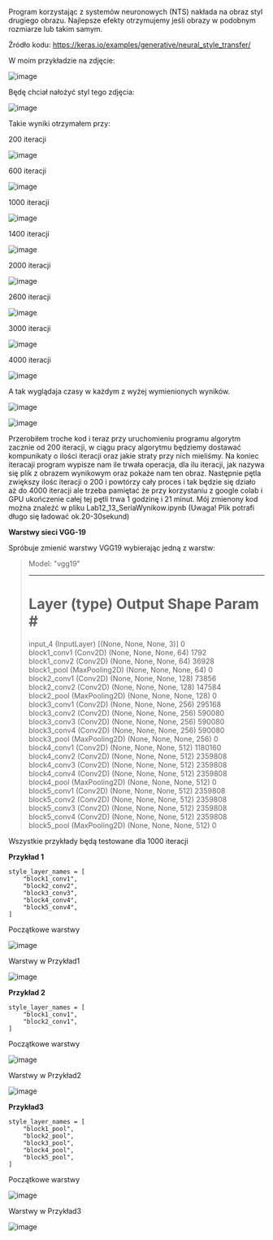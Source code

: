 Program korzystając z systemów neuronowych (NTS) nakłada na obraz styl drugiego obrazu. Najlepsze efekty otrzymujemy jeśli obrazy w podobnym rozmiarze lub takim samym.

Źródło kodu: https://keras.io/examples/generative/neural_style_transfer/

W moim przykładzie na zdjęcie: 

![image](https://user-images.githubusercontent.com/80325475/150857031-959cf7ca-2820-44d5-8088-2cac17a44f70.png)

Będę chciał nałożyć styl tego zdjęcia: 

![image](https://user-images.githubusercontent.com/80325475/150857070-23d2ae7b-6c76-49e3-9003-88f2691b4344.png)

Takie wyniki otrzymałem przy:

200 iteracji

![image](https://user-images.githubusercontent.com/80325475/150857226-2be64814-493b-492c-8652-9eb3b58d8039.png)

600 iteracji

![image](https://user-images.githubusercontent.com/80325475/150857261-ce40dc1d-56ff-4cf4-ba4b-a8abcd8ad678.png)


1000 iteracji

![image](https://user-images.githubusercontent.com/80325475/150857328-7d8aa91c-f8fc-413c-9c60-ecf3665a3e11.png)

1400 iteracji

![image](https://user-images.githubusercontent.com/80325475/150857353-798cebca-782d-4219-92e3-1372d5de7f4b.png)

2000 iteracji

![image](https://user-images.githubusercontent.com/80325475/150857376-63bbffe2-321d-4521-9301-28aa3bc73622.png)

2600 iteracji

![image](https://user-images.githubusercontent.com/80325475/150857418-8b679e40-a67b-43b7-bac4-99140706e84b.png)

3000 iteracji

![image](https://user-images.githubusercontent.com/80325475/150857459-a69a4c9f-4fd2-4462-8921-644aad283673.png)

4000 iteracji

![image](https://user-images.githubusercontent.com/80325475/150857532-2ad97979-cdd6-4e84-83ee-3f7577fd7c2e.png)

A tak wyglądaja czasy w każdym z wyżej wymienionych wyników.

![image](https://user-images.githubusercontent.com/80325475/150858117-0b81ef63-e05a-4fa0-a489-5fe488e6b928.png)

![image](https://user-images.githubusercontent.com/80325475/150858773-9c143734-d2b5-4c6d-955c-50253a5444c5.png)

Przerobiłem troche kod i teraz przy uruchomieniu programu algorytm zacznie od 200 iteracji, w ciągu pracy algorytmu będziemy dostawać kompunikaty o ilości iteracji oraz jakie straty przy nich mieliśmy. Na koniec iteracaji program wypisze nam ile trwała operacja, dla ilu iteracji, jak nazywa się plik z obrazem wynikowym oraz pokaże nam ten obraz. Następnie pętla zwiększy ilośc iteracji o 200 i powtórzy cały proces i tak będzie się działo aż do 4000 iteracji ale trzeba pamiętać że przy korzystaniu z google colab i GPU ukończenie całej tej pętli trwa 1 godzinę i 21 minut. Mój zmienony kod można znaleźć w pliku Lab12_13_SeriaWynikow.ipynb (Uwaga! Plik potrafi długo się ładować ok.20-30sekund)

**Warstwy sieci VGG-19**

Spróbuje zmienić warstwy VGG19 wybierając jedną z warstw:

>Model: "vgg19"
>_________________________________________________________________
> Layer (type)                Output Shape              Param #   
>=================================================================
>input_4 (InputLayer)        [(None, None, None, 3)]   0                                                                          
>block1_conv1 (Conv2D)       (None, None, None, 64)    1792                                                                    
>block1_conv2 (Conv2D)       (None, None, None, 64)    36928                                                                   
>block1_pool (MaxPooling2D)  (None, None, None, 64)    0                                                                        
>block2_conv1 (Conv2D)       (None, None, None, 128)   73856                                                                     
>block2_conv2 (Conv2D)       (None, None, None, 128)   147584                                                                    
>block2_pool (MaxPooling2D)  (None, None, None, 128)   0                                                                         
>block3_conv1 (Conv2D)       (None, None, None, 256)   295168                                                                  
>block3_conv2 (Conv2D)       (None, None, None, 256)   590080                                                                   
>block3_conv3 (Conv2D)       (None, None, None, 256)   590080                                                                    
>block3_conv4 (Conv2D)       (None, None, None, 256)   590080                                                                   
>block3_pool (MaxPooling2D)  (None, None, None, 256)   0                                                                        
>block4_conv1 (Conv2D)       (None, None, None, 512)   1180160                                                                   
>block4_conv2 (Conv2D)       (None, None, None, 512)   2359808                                                                   
>block4_conv3 (Conv2D)       (None, None, None, 512)   2359808                                                                   
>block4_conv4 (Conv2D)       (None, None, None, 512)   2359808                                                                   
>block4_pool (MaxPooling2D)  (None, None, None, 512)   0                                                                         
>block5_conv1 (Conv2D)       (None, None, None, 512)   2359808                                                                   
>block5_conv2 (Conv2D)       (None, None, None, 512)   2359808                                                                   
>block5_conv3 (Conv2D)       (None, None, None, 512)   2359808                                                                  
>block5_conv4 (Conv2D)       (None, None, None, 512)   2359808                                                                   
>block5_pool (MaxPooling2D)  (None, None, None, 512)   0  

Wszystkie przykłady będą testowane dla 1000 iteracji

**Przykład 1**

```
style_layer_names = [
    "block1_conv1",
    "block2_conv2",
    "block3_conv3",
    "block4_conv4",
    "block5_conv4",
]
```

Początkowe warstwy

![image](https://user-images.githubusercontent.com/80325475/150857328-7d8aa91c-f8fc-413c-9c60-ecf3665a3e11.png)


Warstwy w Przykład1

![image](https://user-images.githubusercontent.com/80325475/150869316-3c21c8fc-b858-429f-960e-df7e4a8f0dcc.png)

**Przykład 2**
```
style_layer_names = [
    "block1_conv1",
    "block2_conv1",
]
```
Początkowe warstwy

![image](https://user-images.githubusercontent.com/80325475/150857328-7d8aa91c-f8fc-413c-9c60-ecf3665a3e11.png)

Warstwy w Przykład2

![image](https://user-images.githubusercontent.com/80325475/150871426-aa687068-b0d3-4ac9-8dd7-d0eff52699dd.png)


**Przykład3**
```
style_layer_names = [
    "block1_pool",
    "block2_pool",
    "block3_pool",
    "block4_pool",
    "block5_pool",
]
```
Początkowe warstwy

![image](https://user-images.githubusercontent.com/80325475/150857328-7d8aa91c-f8fc-413c-9c60-ecf3665a3e11.png)

Warstwy w Przykład3

![image](https://user-images.githubusercontent.com/80325475/150872280-58ef1415-a716-47a8-8642-a662ef6acbd6.png)

